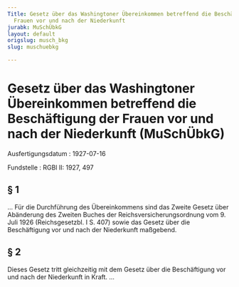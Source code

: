 ```yaml
---
Title: Gesetz über das Washingtoner Übereinkommen betreffend die Beschäftigung der
  Frauen vor und nach der Niederkunft
jurabk: MuSchÜbkG
layout: default
origslug: musch_bkg
slug: muschuebkg

---
```


# Gesetz über das Washingtoner Übereinkommen betreffend die Beschäftigung der Frauen vor und nach der Niederkunft (MuSchÜbkG)

Ausfertigungsdatum
:   1927-07-16

Fundstelle
:   RGBl II: 1927, 497



## § 1

... Für die Durchführung des Übereinkommens sind das Zweite Gesetz
über Abänderung des Zweiten Buches der Reichsversicherungsordnung vom
9\. Juli 1926 (Reichsgesetzbl. I S. 407) sowie das
Gesetz über die Beschäftigung vor und nach der Niederkunft
maßgebend.


## § 2

Dieses Gesetz tritt gleichzeitig mit dem Gesetz über die Beschäftigung
vor und nach der Niederkunft in Kraft. ...

